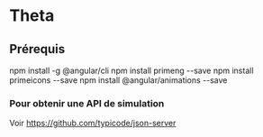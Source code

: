 # Theta

## Prérequis 

npm install -g @angular/cli
npm install primeng --save
npm install primeicons --save
npm install @angular/animations --save

### Pour obtenir une API de simulation 
Voir https://github.com/typicode/json-server
